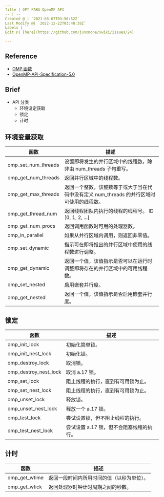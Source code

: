 ```yaml
---
Title | OPT PARA OpenMP API
-- | --
Created @ | `2021-08-07T03:56:52Z`
Last Modify @| `2022-12-22T03:48:38Z`
Labels | ``
Edit @| [here](https://github.com/junxnone/xwiki/issues/24)

---
```

## Reference
- [OMP 函数](https://docs.microsoft.com/zh-cn/cpp/parallel/openmp/reference/openmp-functions?view=msvc-160)
- [OpenMP-API-Specification-5.0](https://www.openmp.org/wp-content/uploads/OpenMP-API-Specification-5.0.pdf)

## Brief
- API 分类
  - 环境设定获取
  - 锁定
  - 计时

## 环境变量获取

函数 | 描述
-- | --
omp_set_num_threads | 设置即将发生的并行区域中的线程数，除非由 num_threads 子句重写。
omp_get_num_threads | 返回并行区域中的线程数。
omp_get_max_threads | 返回一个整数，该整数等于或大于当在代码中没有定义 num_threads 的并行区域时可使用的线程数。
omp_get_thread_num | 返回线程团队内执行的线程的线程号。  ID [0, 1, 2, ...]
omp_get_num_procs | 返回调用函数时可用的处理器数。
omp_in_parallel | 如果从并行区域内调用，则返回非零值。
omp_set_dynamic | 指示可在即将推出的并行区域中使用的线程数进行调整。
omp_get_dynamic | 返回一个值，该值指示是否可以在运行时调整即将存在的并行区域中的可用线程数。
omp_set_nested | 启用嵌套并行度。
omp_get_nested | 返回一个值，该值指示是否启用嵌套并行度。

## 锁定

函数 | 描述
-- | --
omp_init_lock | 初始化简单锁。
omp_init_nest_lock | 初始化锁。
omp_destroy_lock | 取消锁。
omp_destroy_nest_lock | 取消 a.17 锁。
omp_set_lock | 阻止线程的执行，直到有可用锁为止。
omp_set_nest_lock | 阻止线程的执行，直到有可用锁为止。
omp_unset_lock | 释放锁。
omp_unset_nest_lock | 释放一个 a.17 锁。
omp_test_lock | 尝试设置锁，但不阻止线程的执行。
omp_test_nest_lock | 尝试设置 a.17 锁，但不会阻塞线程的执行。


## 计时

函数 | 描述
-- | --
omp_get_wtime | 返回一段时间内所用时间的值（以秒为单位）。
omp_get_wtick | 返回处理器时钟计时周期之间的秒数。

